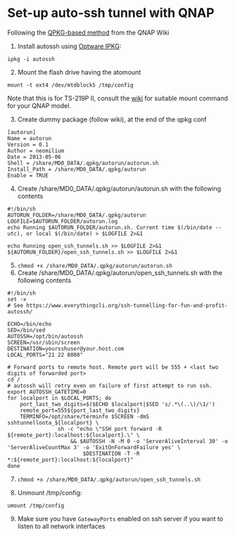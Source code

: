 # Set-up auto-ssh tunnel with QNAP

Following the [QPKG-based
method](https://wiki.qnap.com/wiki/Running_Your_Own_Application_at_Startup)
from the QNAP Wiki

1. Install autossh using [Optware IPKG](https://wiki.qnap.com/wiki/Install_Optware_IPKG):

````
ipkg -i autossh
````
2. Mount the flash drive having the atomount

````
mount -t ext4 /dev/mtdblock5 /tmp/config
````

Note that this is for TS-219P II, consult the [wiki](https://wiki.qnap.com/wiki/Running_Your_Own_Application_at_Startup#MTD-based_method) for suitable mount command for your QNAP model.

3. Create dummy package (follow wiki), at the end of the qpkg conf

````
[autorun]
Name = autorun
Version = 0.1
Author = neomilium
Date = 2013-05-06
Shell = /share/MD0_DATA/.qpkg/autorun/autorun.sh
Install_Path = /share/MD0_DATA/.qpkg/autorun
Enable = TRUE
````
4. Create /share/MD0_DATA/.qpkg/autorun/autorun.sh with the following contents
````
#!/bin/sh
AUTORUN_FOLDER=/share/MD0_DATA/.qpkg/autorun
LOGFILE=$AUTORUN_FOLDER/autorun.log
echo Running $AUTORUN_FOLDER/autorun.sh. Current time $(/bin/date --utc), or local $(/bin/date) > $LOGFILE 2>&1

echo Running open_ssh_tunnels.sh >> $LOGFILE 2>&1
${AUTORUN_FOLDER}/open_ssh_tunnels.sh >> $LOGFILE 2>&1
````
5. `chmod +x /share/MD0_DATA/.qpkg/autorun/autorun.sh`
6. Create /share/MD0_DATA/.qpkg/autorun/open_ssh_tunnels.sh with the following contents

````
#!/bin/sh
set -x
# See https://www.everythingcli.org/ssh-tunnelling-for-fun-and-profit-autossh/

ECHO=/bin/echo
SED=/bin/sed
AUTOSSH=/opt/bin/autossh
SCREEN=/usr/sbin/screen
DESTINATION=yoursshuser@your.host.com
LOCAL_PORTS="21 22 8080"

# Forward ports to remote host. Remote port will be 555 + <last two digits of forwarded port>
cd /
# autossh will retry even on failure of first attempt to run ssh.
export AUTOSSH_GATETIME=0
for localport in $LOCAL_PORTS; do
    port_last_two_digits=$($ECHO $localport|$SED 's/.*\(..\)/\1/')
    remote_port=555${port_last_two_digits}
    TERMINFO=/opt/share/terminfo $SCREEN -dmS sshtunnelloota_${localport} \
                sh -c "echo \"SSH port forward -R ${remote_port}:localhost:${localport}.\" \
                	&& $AUTOSSH -N -M 0 -o 'ServerAliveInterval 30' -o 'ServerAliveCountMax 3' -o 'ExitOnForwardFailure yes' \
                        $DESTINATION -T -R *:${remote_port}:localhost:${localport}"
done
````
7. `chmod +x /share/MD0_DATA/.qpkg/autorun/open_ssh_tunnels.sh`

8. Unmount /tmp/config:

````
umount /tmp/config
````

9. Make sure you have `GatewayPorts` enabled on ssh server if you want to listen to all network interfaces